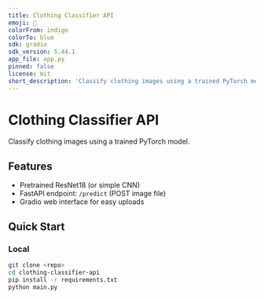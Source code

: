 ```yaml
---
title: Clothing Classifier API
emoji: 🐢
colorFrom: indigo
colorTo: blue
sdk: gradio
sdk_version: 5.44.1
app_file: app.py
pinned: false
license: mit
short_description: 'Classify clothing images using a trained PyTorch model.  '
---
```


# Clothing Classifier API

Classify clothing images using a trained PyTorch model.  

## Features
- Pretrained ResNet18 (or simple CNN)
- FastAPI endpoint: `/predict` (POST image file)
- Gradio web interface for easy uploads

## Quick Start

### Local
```bash
git clone <repo>
cd clothing-classifier-api
pip install -r requirements.txt
python main.py